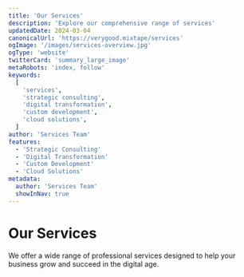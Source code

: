 ```yaml
---
title: 'Our Services'
description: 'Explore our comprehensive range of services'
updatedDate: 2024-03-04
canonicalUrl: 'https://verygood.mixtape/services'
ogImage: '/images/services-overview.jpg'
ogType: 'website'
twitterCard: 'summary_large_image'
metaRobots: 'index, follow'
keywords:
  [
    'services',
    'strategic consulting',
    'digital transformation',
    'custom development',
    'cloud solutions',
  ]
author: 'Services Team'
features:
  - 'Strategic Consulting'
  - 'Digital Transformation'
  - 'Custom Development'
  - 'Cloud Solutions'
metadata:
  author: 'Services Team'
  showInNav: true
---
```


# Our Services

We offer a wide range of professional services designed to help your business grow and succeed in the digital age.
